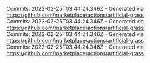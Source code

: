 Commits: 2022-02-25T03:44:24.346Z - Generated via https://github.com/marketplace/actions/artificial-grass
<br>
Commits: 2022-02-25T03:44:24.346Z - Generated via https://github.com/marketplace/actions/artificial-grass
<br>
Commits: 2022-02-25T03:44:24.346Z - Generated via https://github.com/marketplace/actions/artificial-grass
<br>
Commits: 2022-02-25T03:44:24.346Z - Generated via https://github.com/marketplace/actions/artificial-grass
<br>
